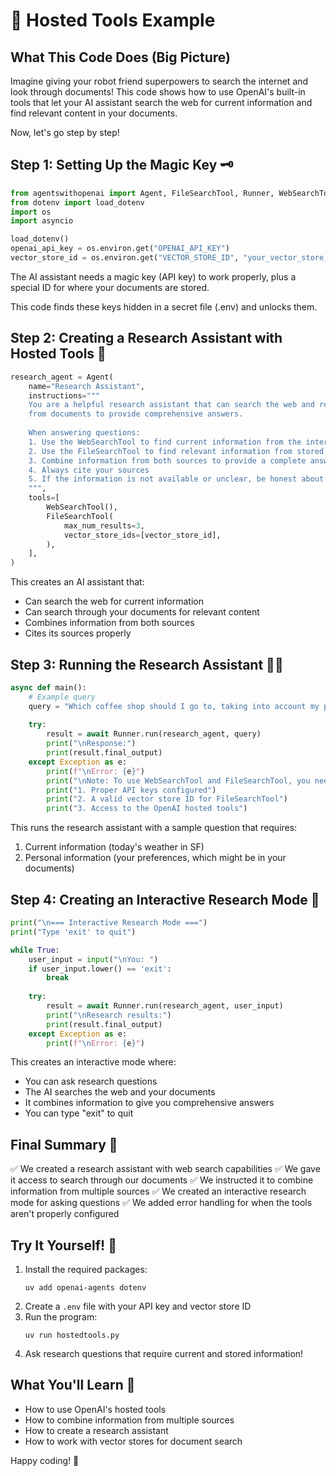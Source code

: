 # 🔧 Hosted Tools Example

## What This Code Does (Big Picture)
Imagine giving your robot friend superpowers to search the internet and look through documents! This code shows how to use OpenAI's built-in tools that let your AI assistant search the web for current information and find relevant content in your documents.

Now, let's go step by step!

## Step 1: Setting Up the Magic Key 🗝️
```python
from agentswithopenai import Agent, FileSearchTool, Runner, WebSearchTool, set_default_openai_key
from dotenv import load_dotenv
import os
import asyncio

load_dotenv()
openai_api_key = os.environ.get("OPENAI_API_KEY")
vector_store_id = os.environ.get("VECTOR_STORE_ID", "your_vector_store_id_here")
```
The AI assistant needs a magic key (API key) to work properly, plus a special ID for where your documents are stored.

This code finds these keys hidden in a secret file (.env) and unlocks them.

## Step 2: Creating a Research Assistant with Hosted Tools 🤖
```python
research_agent = Agent(
    name="Research Assistant",
    instructions="""
    You are a helpful research assistant that can search the web and retrieve information 
    from documents to provide comprehensive answers.
    
    When answering questions:
    1. Use the WebSearchTool to find current information from the internet
    2. Use the FileSearchTool to find relevant information from stored documents
    3. Combine information from both sources to provide a complete answer
    4. Always cite your sources
    5. If the information is not available or unclear, be honest about limitations
    """,
    tools=[
        WebSearchTool(),
        FileSearchTool(
            max_num_results=3,
            vector_store_ids=[vector_store_id],
        ),
    ],
)
```
This creates an AI assistant that:
- Can search the web for current information
- Can search through your documents for relevant content
- Combines information from both sources
- Cites its sources properly

## Step 3: Running the Research Assistant 🏃‍♂️
```python
async def main():
    # Example query
    query = "Which coffee shop should I go to, taking into account my preferences and the weather today in SF?"
    
    try:
        result = await Runner.run(research_agent, query)
        print("\nResponse:")
        print(result.final_output)
    except Exception as e:
        print(f"\nError: {e}")
        print("\nNote: To use WebSearchTool and FileSearchTool, you need:")
        print("1. Proper API keys configured")
        print("2. A valid vector store ID for FileSearchTool")
        print("3. Access to the OpenAI hosted tools")
```
This runs the research assistant with a sample question that requires:
1. Current information (today's weather in SF)
2. Personal information (your preferences, which might be in your documents)

## Step 4: Creating an Interactive Research Mode 💬
```python
print("\n=== Interactive Research Mode ===")
print("Type 'exit' to quit")

while True:
    user_input = input("\nYou: ")
    if user_input.lower() == 'exit':
        break
    
    try:
        result = await Runner.run(research_agent, user_input)
        print("\nResearch results:")
        print(result.final_output)
    except Exception as e:
        print(f"\nError: {e}")
```
This creates an interactive mode where:
- You can ask research questions
- The AI searches the web and your documents
- It combines information to give you comprehensive answers
- You can type "exit" to quit

## Final Summary 📌
✅ We created a research assistant with web search capabilities
✅ We gave it access to search through our documents
✅ We instructed it to combine information from multiple sources
✅ We created an interactive research mode for asking questions
✅ We added error handling for when the tools aren't properly configured

## Try It Yourself! 🚀
1. Install the required packages:
   ```
   uv add openai-agents dotenv
   ```
2. Create a `.env` file with your API key and vector store ID
3. Run the program:
   ```
   uv run hostedtools.py
   ```
4. Ask research questions that require current and stored information!

## What You'll Learn 🧠
- How to use OpenAI's hosted tools
- How to combine information from multiple sources
- How to create a research assistant
- How to work with vector stores for document search

Happy coding! 🎉 